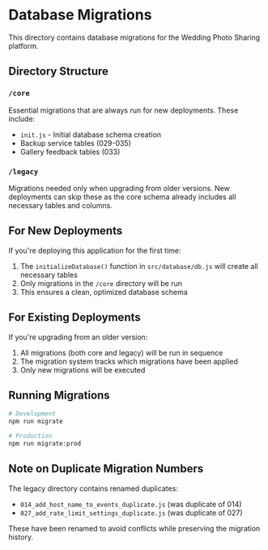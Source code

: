 # Database Migrations

This directory contains database migrations for the Wedding Photo Sharing platform.

## Directory Structure

### `/core`
Essential migrations that are always run for new deployments. These include:
- `init.js` - Initial database schema creation
- Backup service tables (029-035)
- Gallery feedback tables (033)

### `/legacy`
Migrations needed only when upgrading from older versions. New deployments can skip these as the core schema already includes all necessary tables and columns.

## For New Deployments

If you're deploying this application for the first time:
1. The `initializeDatabase()` function in `src/database/db.js` will create all necessary tables
2. Only migrations in the `/core` directory will be run
3. This ensures a clean, optimized database schema

## For Existing Deployments

If you're upgrading from an older version:
1. All migrations (both core and legacy) will be run in sequence
2. The migration system tracks which migrations have been applied
3. Only new migrations will be executed

## Running Migrations

```bash
# Development
npm run migrate

# Production
npm run migrate:prod
```

## Note on Duplicate Migration Numbers

The legacy directory contains renamed duplicates:
- `014_add_host_name_to_events_duplicate.js` (was duplicate of 014)
- `027_add_rate_limit_settings_duplicate.js` (was duplicate of 027)

These have been renamed to avoid conflicts while preserving the migration history.